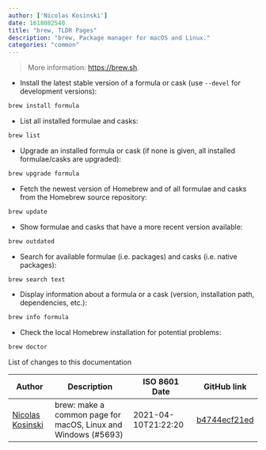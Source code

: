 ```yaml
---
author: ['Nicolas Kosinski']
date: 1618082540
title: "brew, TLDR Pages"
description: "brew, Package manager for macOS and Linux."
categories: "common"
---
```

> More information: <https://brew.sh>.

- Install the latest stable version of a formula or cask (use `--devel` for development versions):

```bash
brew install formula
```

- List all installed formulae and casks:

```bash
brew list
```

- Upgrade an installed formula or cask (if none is given, all installed formulae/casks are upgraded):

```bash
brew upgrade formula
```

- Fetch the newest version of Homebrew and of all formulae and casks from the Homebrew source repository:

```bash
brew update
```

- Show formulae and casks that have a more recent version available:

```bash
brew outdated
```

- Search for available formulae (i.e. packages) and casks (i.e. native packages):

```bash
brew search text
```

- Display information about a formula or a cask (version, installation path, dependencies, etc.):

```bash
brew info formula
```

- Check the local Homebrew installation for potential problems:

```bash
brew doctor
```
List of changes to this documentation


Author | Description | ISO 8601 Date | GitHub link
------|-----|-----|-----
[Nicolas Kosinski](mailto:nicokosi@yahoo.com) | brew: make a common page for macOS, Linux and Windows (#5693) | 2021-04-10T21:22:20 | [b4744ecf21ed](https://github.com/tldr-pages/tldr/commit/b4744ecf21edd51ea1a2e1d616dd9d6dcb1d321d)

